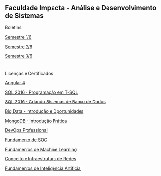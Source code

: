 ## Faculdade Impacta - Análise e Desenvolvimento de Sistemas

Boletins

<a href="https://account.impacta.edu.br/aluno/boletim-ac.print.php?codigo=MDE2TVRZek9ETXhNakEyTXc9PU56QXpNREE9">Semestre 1/6</a>

<a href="https://account.impacta.edu.br/aluno/boletim-ac.print.php?codigo=MDE2TVRZek9ETXhOekF3TkE9PU56WTBNems9">Semestre 2/6</a>

<a href="https://account.impacta.edu.br/aluno/boletim-ac.print.php?codigo=MDE2TVRZek9ETXhOekF3TkE9PU9ERTVOVE09">Semestre 3/6</a>

#
Licenças e Certificados

<a href="https://edools-3-production.s3.amazonaws.com/org-6352/school-7367/certificates/enrollment-4849072/course-15076-lysxe.pdf">Angular 4</a>

<a href="https://edools-3-production.s3.amazonaws.com/org-6352/school-7367/certificates/enrollment-4849072/course-14874-wnccs.pdf">SQL 2016 - Programação em T-SQL</a>

<a href="https://edools-3-production.s3.amazonaws.com/org-6352/school-7367/certificates/enrollment-4849072/course-14873-cfsra.pdf">SQL 2016 - Criando Sistemas de Banco de Dados</a>

<a href="https://edools-3-production.s3.amazonaws.com/org-6352/school-7367/certificates/enrollment-4849072/course-27614-fgkkm.pdf">Big Data - Introdução e Oportunidades</a>

<a href="https://edools-3-production.s3.amazonaws.com/org-6352/school-7367/certificates/enrollment-4849408/course-24934-ybfis.pdf">MongoDB - Introdução Prática</a>

<a href="https://edools-3-production.s3.amazonaws.com/org-6352/school-7367/certificates/enrollment-4849408/course-25136-hkvgo.pdf">DevOps Professional</a>

<a href="https://edools-3-production.s3.amazonaws.com/org-6352/school-7367/certificates/enrollment-4849408/course-30857-vrcfx.pdf">Fundamento de SOC</a>

<a href="https://edools-3-production.s3.amazonaws.com/org-6352/school-7367/certificates/enrollment-4849408/course-31409-xinid.pdf">Fundamentos de Machine Learning</a>

<a href="https://edools-3-production.s3.amazonaws.com/org-6352/school-7367/certificates/enrollment-5022744/course-14802-fnrhl.pdf">Conceito e Infraestrutura de Redes</a>

<a href="https://edools-3-production.s3.amazonaws.com/org-6352/school-7367/certificates/enrollment-5022744/course-30446-hpenn.pdf">Fundamentos de Inteligência Artificial</a>











